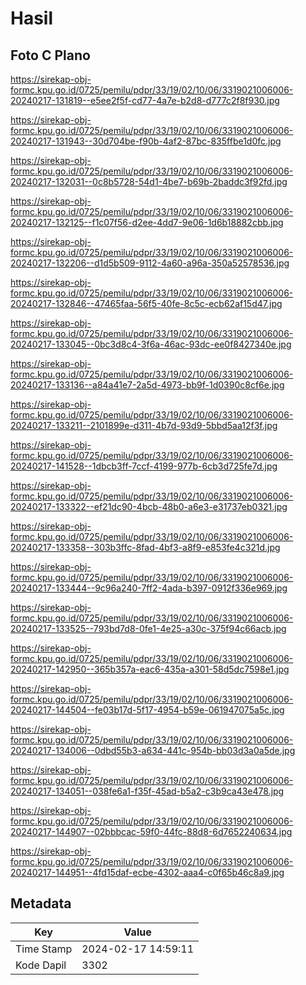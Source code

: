 # Hasil

## Foto C Plano

https://sirekap-obj-formc.kpu.go.id/0725/pemilu/pdpr/33/19/02/10/06/3319021006006-20240217-131819--e5ee2f5f-cd77-4a7e-b2d8-d777c2f8f930.jpg

https://sirekap-obj-formc.kpu.go.id/0725/pemilu/pdpr/33/19/02/10/06/3319021006006-20240217-131943--30d704be-f90b-4af2-87bc-835ffbe1d0fc.jpg

https://sirekap-obj-formc.kpu.go.id/0725/pemilu/pdpr/33/19/02/10/06/3319021006006-20240217-132031--0c8b5728-54d1-4be7-b69b-2baddc3f92fd.jpg

https://sirekap-obj-formc.kpu.go.id/0725/pemilu/pdpr/33/19/02/10/06/3319021006006-20240217-132125--f1c07f56-d2ee-4dd7-9e06-1d6b18882cbb.jpg

https://sirekap-obj-formc.kpu.go.id/0725/pemilu/pdpr/33/19/02/10/06/3319021006006-20240217-132206--d1d5b509-9112-4a60-a96a-350a52578536.jpg

https://sirekap-obj-formc.kpu.go.id/0725/pemilu/pdpr/33/19/02/10/06/3319021006006-20240217-132846--47465faa-56f5-40fe-8c5c-ecb62af15d47.jpg

https://sirekap-obj-formc.kpu.go.id/0725/pemilu/pdpr/33/19/02/10/06/3319021006006-20240217-133045--0bc3d8c4-3f6a-46ac-93dc-ee0f8427340e.jpg

https://sirekap-obj-formc.kpu.go.id/0725/pemilu/pdpr/33/19/02/10/06/3319021006006-20240217-133136--a84a41e7-2a5d-4973-bb9f-1d0390c8cf6e.jpg

https://sirekap-obj-formc.kpu.go.id/0725/pemilu/pdpr/33/19/02/10/06/3319021006006-20240217-133211--2101899e-d311-4b7d-93d9-5bbd5aa12f3f.jpg

https://sirekap-obj-formc.kpu.go.id/0725/pemilu/pdpr/33/19/02/10/06/3319021006006-20240217-141528--1dbcb3ff-7ccf-4199-977b-6cb3d725fe7d.jpg

https://sirekap-obj-formc.kpu.go.id/0725/pemilu/pdpr/33/19/02/10/06/3319021006006-20240217-133322--ef21dc90-4bcb-48b0-a6e3-e31737eb0321.jpg

https://sirekap-obj-formc.kpu.go.id/0725/pemilu/pdpr/33/19/02/10/06/3319021006006-20240217-133358--303b3ffc-8fad-4bf3-a8f9-e853fe4c321d.jpg

https://sirekap-obj-formc.kpu.go.id/0725/pemilu/pdpr/33/19/02/10/06/3319021006006-20240217-133444--9c96a240-7ff2-4ada-b397-0912f336e969.jpg

https://sirekap-obj-formc.kpu.go.id/0725/pemilu/pdpr/33/19/02/10/06/3319021006006-20240217-133525--793bd7d8-0fe1-4e25-a30c-375f94c66acb.jpg

https://sirekap-obj-formc.kpu.go.id/0725/pemilu/pdpr/33/19/02/10/06/3319021006006-20240217-142950--365b357a-eac6-435a-a301-58d5dc7598e1.jpg

https://sirekap-obj-formc.kpu.go.id/0725/pemilu/pdpr/33/19/02/10/06/3319021006006-20240217-144504--fe03b17d-5f17-4954-b59e-061947075a5c.jpg

https://sirekap-obj-formc.kpu.go.id/0725/pemilu/pdpr/33/19/02/10/06/3319021006006-20240217-134006--0dbd55b3-a634-441c-954b-bb03d3a0a5de.jpg

https://sirekap-obj-formc.kpu.go.id/0725/pemilu/pdpr/33/19/02/10/06/3319021006006-20240217-134051--038fe6a1-f35f-45ad-b5a2-c3b9ca43e478.jpg

https://sirekap-obj-formc.kpu.go.id/0725/pemilu/pdpr/33/19/02/10/06/3319021006006-20240217-144907--02bbbcac-59f0-44fc-88d8-6d7652240634.jpg

https://sirekap-obj-formc.kpu.go.id/0725/pemilu/pdpr/33/19/02/10/06/3319021006006-20240217-144951--4fd15daf-ecbe-4302-aaa4-c0f65b46c8a9.jpg


## Metadata

| Key        | Value               |
| ---------- | ------------------- |
| Time Stamp | 2024-02-17 14:59:11 |
| Kode Dapil | 3302                |



